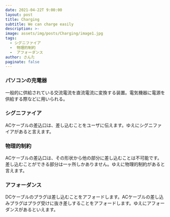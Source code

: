 ```yaml
---
date: 2021-04-22T 9:00:00
layout: post
title: Charging
subtitle: We can charge easily
description: >-
image: assets/img/posts/Charging/image1.jpg
tags: 
  - シグニファイア
  -  物理的制約
  -  アフォーダンス
author: さんた
paginate: false
---
```


### パソコンの充電器
一般的に供給されている交流電流を直流電流に変換する装置。電気機器に電源を供給する際などに用いられる。

### シグニファイア
ACケーブルの差込口は、差し込むことをユーザに伝えます。ゆえにシグニファイアがあると言えます。

### 物理的制約
ACケーブルの差込口は、その形状から他の部分に差し込むことは不可能です。差し込むことができる部分は一ヶ所しかありません。ゆえに物理的制約があると言えます。

### アフォーダンス
 DCケーブルのプラグは差し込むことをアフォードします。ACケーブルの差し込みプラグはプラグ受けに抜き差しすることをアフォードします。ゆえにアフォーダンスがあるといえます。
